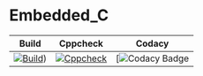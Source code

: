 # Embedded_C

|Build|Cppcheck|Codacy|
|:--:|:--:|:--:|
|[![Build](https://github.com/Rahul-S-Iyer/Embedded_C/actions/workflows/Build.yml/badge.svg)](https://github.com/Rahul-S-Iyer/Embedded_C/actions/workflows/Build.yml))|[![Cppcheck](https://github.com/Rahul-S-Iyer/Embedded_C/actions/workflows/Cppcheck.yml/badge.svg)](https://github.com/Rahul-S-Iyer/Embedded_C/actions/workflows/Cppcheck.yml)|[![Codacy Badge]()|
